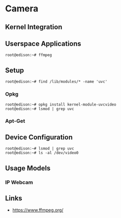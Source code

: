 Camera
==

## Kernel Integration
## Userspace Applications

    root@edison:~# ffmpeg

## Setup

    root@edison:~# find /lib/modules/* -name 'uvc'

### Opkg

    root@edison:~# opkg install kernel-module-uvcvideo
    root@edison:~# lsmod | grep uvc

### Apt-Get

## Device Configuration

    root@edison:~# lsmod | grep uvc
    root@edison:~# ls -al /dev/video0

## Usage Models

### IP Webcam

## Links

- https://www.ffmpeg.org/
